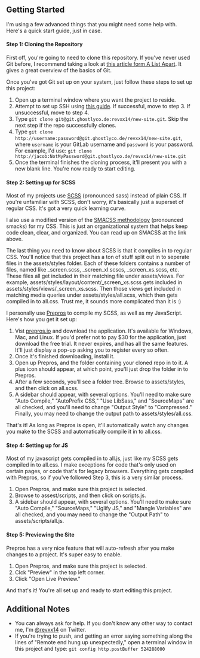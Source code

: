 ## Getting Started

I'm using a few advanced things that you might need some help with. Here's a quick start guide, just in case.

#### Step 1: Cloning the Repository

First off, you're going to need to clone this repository. If you've never used Git before, I recommend taking a look at [this article form A List Apart](alistapart.com/article/get-started-with-git). It gives a great overview of the basics of Git.

Once you've got Git set up on your system, just follow these steps to set up this project:

 1. Open up a terminal window where you want the project to reside.
 2. Attempt to set up SSH using [this guide](http://git.weblinx.local/weblinx/git-sandbox/blob/master/ssh.md). If successful, move to step 3. If unsuccessful, move to step 4.
 3. Type `git clone git@git.ghostlyco.de:revxx14/new-site.git`. Skip the next step if the repo successfully clones.
 4. Type `git clone http://username:password@git.ghostlyco.de/revxx14/new-site.git`, where `username` is your GitLab username and `password` is your password. For example, I'd use: `git clone http://jacob:NotMyPassword@git.ghostlyco.de/revxx14/new-site.git`
 5. Once the terminal finishes the cloning process, it'll present you with a new blank line. You're now ready to start editing.
 
#### Step 2: Setting up for SCSS
 
Most of my projects use [SCSS](http://sass-lang.com/) (pronounced sass) instead of plain CSS. If you're unfamiliar with SCSS, don't worry, it's basically just a superset of regular CSS. It's got a very quick learning curve.

I also use a modified version of the [SMACSS methodology](https://smacss.com/) (pronounced smacks) for my CSS. This is just an organizational system that helps keep code clean, clear, and organized. You can read up on SMACSS at the link above.

The last thing you need to know about SCSS is that it compiles in to regular CSS. You'll notice that this project has a ton of stuff split out in to seperate files in the assets/styles folder. Each of these folders contains a number of files, named like _screen.scss, _screen_xl.scscs, _screen_xs.scss, etc. These files all get included in their matching file under assets/views. For example, assets/styles/layout/content/_screen_xs.scss gets included in assets/styles/views/_screen_xs.scss. Then those views get included in matching media queries under assets/styles/all.scss, which then gets compiled in to all.css. Trust me, it sounds more complicated than it is :)

I personally use [Prepros](https://prepros.io/) to compile my SCSS, as well as my JavaScript. Here's how you get it set up:
 
 1. Vist [prepros.io](https://prepros.io/) and download the application. It's available for Windows, Mac, and Linux. If you'd prefer not to pay $30 for the application, just download the free trial. It never expires, and has all the same features. It'll just display a pop-up asking you to register every so often.
 2. Once it's finished downloading, install it.
 3. Open up Prepros, and the folder containing your cloned repo in to it. A plus icon should appear, at which point, you'll just drop the folder in to Prepros.
 4. After a few seconds, you'll see a folder tree. Browse to assets/styles, and then click on all.scss.
 5. A sidebar should appear, with several options. You'll need to make sure "Auto Compile," "AutoPrefix CSS," "Use LibSass," and "SourceMaps" are all checked, and you'll need to change "Output Style" to "Compressed." Finally, you may need to change the output path to assets/styles/all.css.

That's it! As long as Prepros is open, it'll automatically watch any changes you make to the SCSS and automatically compile it in to all.css.

#### Step 4: Setting up for JS

Most of my javascript gets compiled in to all.js, just like my SCSS gets compiled in to all.css. I make exceptions for code that's only used on certain pages, or code that's for legacy browsers. Everything gets compiled with Prepros, so if you've followed Step 3, this is a very similar process.

 1. Open Prepros, and make sure this project is selected.
 2. Browse to assest/scripts, and then click on scripts.js.
 3. A sidebar should appear, with several options. You'll need to make sure "Auto Compile," "SourceMaps," "Uglify JS," and "Mangle Variables" are all checked, and you may need to change the "Output Path" to assets/scripts/all.js.

#### Step 5: Previewing the Site

Prepros has a very nice feature that will auto-refresh after you make changes to a project. It's super easy to enable.

 1. Open Prepros, and make sure this project is selected.
 2. Clck "Preview" in the top left corner.
 3. Click "Open Live Preview."

And that's it! You're all set up and ready to start editing this project.

## Additional Notes

 - You can always ask for help. If you don't know any other way to contact me, I'm [@revxx14](https://twitter.com/revxx14) on Twitter.
 - If you're trying to push, and getting an error saying something along the lines of "Remote end hung up unexpectedly," open a terminal window in this project and type: `git config http.postBuffer 524288000`
